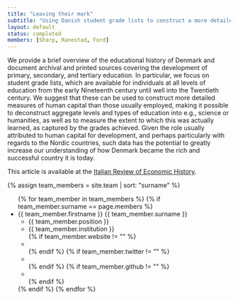 ```yaml
---
title: "Leaving their mark"
subtitle: "Using Danish student grade lists to construct a more detailed measure of historical human capital"
layout: default
status: completed
members: [Sharp, Ranestad, Ford]
---
```


We provide a brief overview of the educational history of Denmark and document archival and printed sources covering the development of primary, secondary, and tertiary education. In particular, we focus on student grade lists, which are available for individuals at all levels of education from the early Nineteenth century until well into the Twentieth century. We suggest that these can be used to construct more detailed measures of human capital than those usually employed, making it possible to deconstruct aggregate levels and types of education into e.g., science or humanities, as well as to measure the extent to which this was actually learned, as captured by the grades achieved. Given the role usually attributed to human capital for development, and perhaps particularly with regards to the Nordic countries, such data has the potential to greatly increase our understanding of how Denmark became the rich and successful country it is today.

This article is available at the [Italian Review of Economic History](https://www.rivisteweb.it/doi/10.1410/102500).

{% assign team_members = site.team | sort: "surname" %}
<ul class="bio">
{% for team_member in team_members %}
  {% if team_member.surname == page.members %}
  <li><span>{{ team_member.firstname }} <span>{{ team_member.surname }}</span></span>
    <ul>
      <li>{{ team_member.position }}</li>
      <li>{{ team_member.institution }}</li>
      {% if team_member.website != "" %}<li class="buttons website"><a href="{{ team_member.website }}"></a></li>{% endif %}
      {% if team_member.twitter != "" %}<li class="buttons twitter"><a href="https://www.twitter.com/{{ team_member.twitter }}"></a></li>{% endif %}
      {% if team_member.github != "" %}<li class="buttons github"><a href="https://www.github.com/{{ team_member.github }}"></a></li>{% endif %}
    </ul>
  </li>
  {% endif %}
{% endfor %}
</ul>
